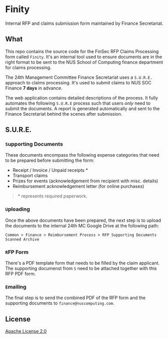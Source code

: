 # Finity
Internal RFP and claims submission form maintained by Finance Secretariat. 

## What
This repo contains the source code for the FinSec RFP Claims Processing form called `Finity`. It's an internal tool used to ensure documents are in the right format to be sent to the NUS School of Computing finance department for claims processing.

The 24th Management Committee Finance Secretariat uses a `S.U.R.E.` approach to claims processing. It's used to submit claims to NUS SOC Finance **7 days** in advance. 

The web application contains detailed descriptions of the process. It fully automates the following `S.U.R.E` process such that users _only_ need to submit the documents. A report is generated automatically and sent to the Finance Secretariat behind the scenes after submission.

## S.U.R.E.
### `S`upporting Documents
These documents encompass the following expense categories that need to be prepared before submitting the form:

- Receipt / Invoice / Unpaid receipts *
- Transport claims
- Prizes for events (acknowledgement from recipient with misc. details)
- Reimbursement acknowledgement letter (for online purchases)

> \* represents required paperwork. 

### `U`ploading
Once the above documents have been prepared, the next step is to upload the documents to the internal 24th MC Google Drive at the following path:

```
Common > Finance > Reimbursement Process > RFP Supporting Documents Scanned Archive
```

### `R`FP Form
There's a PDF template form that needs to be filled by the claim applicant. The supporting documenst from `S` need to be attached together with this RFP PDF form. 

### `E`mailing
The final step is to send the combined PDF of the RFP form and the supporting documents to `finance@nuscomputing.com`.

## License
[Apache License 2.0](https://github.com/NUSComputingDev/finsec-rfp-form/blob/main/LICENSE)
